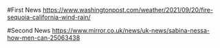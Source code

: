 #First News
https://www.washingtonpost.com/weather/2021/09/20/fire-sequoia-california-wind-rain/

#Second News
https://www.mirror.co.uk/news/uk-news/sabina-nessa-how-men-can-25063438